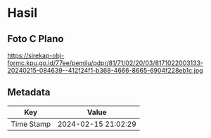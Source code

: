 # Hasil

## Foto C Plano

https://sirekap-obj-formc.kpu.go.id/77ee/pemilu/pdpr/81/71/02/20/03/8171022003133-20240215-084639--412f24f1-b368-4666-8665-6904f228eb1c.jpg


## Metadata

| Key        | Value               |
| ---------- | ------------------- |
| Time Stamp | 2024-02-15 21:02:29 |



